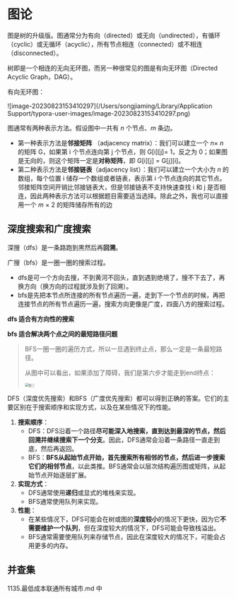 # 图论

图是树的升级版。图通常分为有向（directed）或无向（undirected），有循环（cyclic）或无循环（acyclic），所有节点相连（connected）或不相连（disconnected）。

树即是一个相连的无向无环图，而另一种很常见的图是有向无环图（Directed Acyclic Graph，DAG）。

 有向无环图：

![image-20230823153410297](/Users/songjiaming/Library/Application Support/typora-user-images/image-20230823153410297.png)



图通常有两种表示方法。假设图中一共有 *n* 个节点、*m* 条边。

- 第一种表示方法是**邻接矩阵** （adjacency matrix）：我们可以建立一个 *n*× *n* 的矩阵 G，如果第 i 个节点连向第 j 个节点，则 G[i][j]= 1，反之为 0；如果图是无向的，则这个矩阵一定是**对称矩阵**，即 G[i][j] = G[j][i]。
- 第二种表示方法是**邻接链表**（adjacency list）：我们可以建立一个大小为 *n* 的数组，每个位置 i 储存一个数组或者链表，表示第 i 个节点连向的其它节点。邻接矩阵空间开销比邻接链表大，但是邻接链表不支持快速查找 i 和 j 是否相连，因此两种表示方法可以根据题目需要适当选择。除此之外，我也可以直接用一个 *m* × 2 的矩阵储存所有的边

## 深度搜索和广度搜索

深搜（dfs）是一条路跑到黑然后再**回溯**。

广搜（bfs）是一圈一圈的搜索过程。

- dfs是可一个方向去搜，不到黄河不回头，直到遇到绝境了，搜不下去了，再换方向（换方向的过程就涉及到了回溯）。
- bfs是先把本节点所连接的所有节点遍历一遍，走到下一个节点的时候，再把连接节点的所有节点遍历一遍，搜索方向更像是广度，四面八方的搜索过程。

**dfs 适合有方向性的搜索**

**bfs 适合解决两个点之间的最短路径问题**

> BFS一圈一圈的遍历方式，所以一旦遇到终止点，那么一定是一条最短路径。
>
> 从图中可以看出，如果添加了障碍，我们是第六步才能走到end终点：
>
> <img src="https://code-thinking-1253855093.file.myqcloud.com/pics/20220825103900.png" alt="图三" style="zoom: 50%;" /> 



DFS（深度优先搜索）和BFS（广度优先搜索）都可以得到正确的答案。它们的主要区别在于搜索顺序和实现方式，以及在某些情况下的性能。

1. **搜索顺序**：
   - DFS：DFS沿着一个路径**尽可能深入地搜索，直到达到最深的节点，然后回溯并继续搜索下一个分支**。因此，DFS通常会沿着一条路径一直走到底，然后再返回。
   - BFS：**BFS从起始节点开始，首先搜索所有相邻的节点，然后进一步搜索它们的相邻节点**，以此类推。BFS通常会以层次结构遍历图或矩阵，从起始节点开始逐层扩展。
2. **实现方式**：
   - DFS通常使用**递归**或显式的堆栈来实现。
   - BFS通常使用队列来实现。
3. **性能**：
   - 在某些情况下，DFS可能会在树或图的**深度较小**的情况下更快，因为它**不需要维护一个队列**，但在深度较大的情况下，DFS可能会导致栈溢出。
   - BFS通常需要使用队列来存储节点，因此在深度较大的情况下，可能会占用更多的内存。

## 并查集

1135.最低成本联通所有城市.md 中